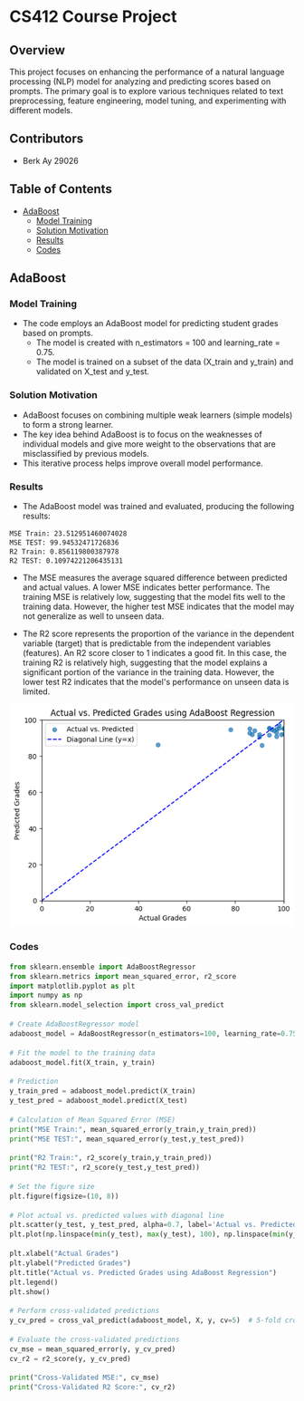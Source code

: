 # CS412 Course Project

## Overview

This project focuses on enhancing the performance of a natural language processing (NLP) model for analyzing and predicting scores based on prompts. The primary goal is to explore various techniques related to text preprocessing, feature engineering, model tuning, and experimenting with different models.

## Contributors
- Berk Ay 29026

## Table of Contents
- [AdaBoost](#adaboost)
  - [Model Training](#model-training)
  - [Solution Motivation](#solution-motivation)
  - [Results](#results)
  - [Codes](#codes)

## AdaBoost

### Model Training
- The code employs an AdaBoost model for predicting student grades based on prompts.
  - The model is created with n_estimators = 100 and learning_rate = 0.75.
  - The model is trained on a subset of the data (X_train and y_train) and validated on X_test and y_test.

### Solution Motivation
- AdaBoost focuses on combining multiple weak learners (simple models) to form a strong learner.
- The key idea behind AdaBoost is to focus on the weaknesses of individual models and give more weight to the observations that are misclassified by previous models. 
- This iterative process helps improve overall model performance.
  
### Results
- The AdaBoost model was trained and evaluated, producing the following results:

```plaintext
MSE Train: 23.512951460074028
MSE TEST: 99.94532471726836
R2 Train: 0.856119800387978
R2 TEST: 0.10974221206435131
```

- The MSE measures the average squared difference between predicted and actual values. A lower MSE indicates better performance. The training MSE is relatively low, suggesting that the model fits well to the training data. However, the higher test MSE indicates that the model may not generalize as well to unseen data.

- The R2 score represents the proportion of the variance in the dependent variable (target) that is predictable from the independent variables (features). An R2 score closer to 1 indicates a good fit. In this case, the training R2 is relatively high, suggesting that the model explains a significant portion of the variance in the training data. However, the lower test R2 indicates that the model's performance on unseen data is limited.

![Alt text](image.png)
### Codes

```python
from sklearn.ensemble import AdaBoostRegressor
from sklearn.metrics import mean_squared_error, r2_score
import matplotlib.pyplot as plt
import numpy as np
from sklearn.model_selection import cross_val_predict

# Create AdaBoostRegressor model
adaboost_model = AdaBoostRegressor(n_estimators=100, learning_rate=0.75, random_state=42)

# Fit the model to the training data
adaboost_model.fit(X_train, y_train)

# Prediction
y_train_pred = adaboost_model.predict(X_train)
y_test_pred = adaboost_model.predict(X_test)

# Calculation of Mean Squared Error (MSE)
print("MSE Train:", mean_squared_error(y_train,y_train_pred))
print("MSE TEST:", mean_squared_error(y_test,y_test_pred))

print("R2 Train:", r2_score(y_train,y_train_pred))
print("R2 TEST:", r2_score(y_test,y_test_pred))

# Set the figure size
plt.figure(figsize=(10, 8))

# Plot actual vs. predicted values with diagonal line
plt.scatter(y_test, y_test_pred, alpha=0.7, label='Actual vs. Predicted')
plt.plot(np.linspace(min(y_test), max(y_test), 100), np.linspace(min(y_test), max(y_test), 100), '--', color='blue', label='Diagonal Line (y=x)')

plt.xlabel("Actual Grades")
plt.ylabel("Predicted Grades")
plt.title("Actual vs. Predicted Grades using AdaBoost Regression")
plt.legend()
plt.show()

# Perform cross-validated predictions
y_cv_pred = cross_val_predict(adaboost_model, X, y, cv=5)  # 5-fold cross-validation

# Evaluate the cross-validated predictions
cv_mse = mean_squared_error(y, y_cv_pred)
cv_r2 = r2_score(y, y_cv_pred)

print("Cross-Validated MSE:", cv_mse)
print("Cross-Validated R2 Score:", cv_r2)


```

